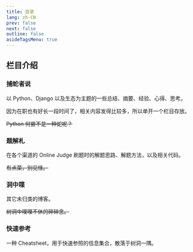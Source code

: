 ```yaml
---
title: 目录
lang: zh-CN
prev: false
next: false
outline: false
asideTagsMenu: true
---
```


<script setup lang="ts">
import Catalog from "./Catalog.vue";
</script>

<Catalog />

## 栏目介绍

### 捕蛇者说

以 Python、Django 以及生态为主题的一些总结、摘要、经验、心得、思考。

因为在职也有好长一段时间了，相关内容发得比较多，所以单开一个栏目存放。

~~Python 何尝不是一种蛇呢？~~

### 题解札

在各个渠道的 Online Judge 刷题时的解题思路、解题方法，以及相关代码。

~~有点菜，别见怪。~~

### 洞中喋

其它未归类的博客。

~~树洞中喋喋不休的碎碎念。~~

### 快速参考

一种 Cheatsheet，用于快速参照的信息集合，散落于树洞一隅。
